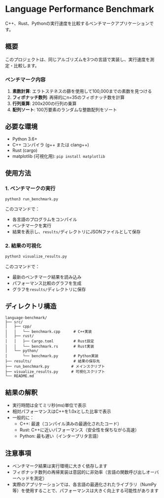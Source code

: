 # Language Performance Benchmark

C++、Rust、Pythonの実行速度を比較するベンチマークアプリケーションです。

## 概要

このプロジェクトは、同じアルゴリズムを3つの言語で実装し、実行速度を測定・比較します。

### ベンチマーク内容

1. **素数計算**: エラトステネスの篩を使用して100,000までの素数を見つける
2. **フィボナッチ数列**: 再帰的にn=35のフィボナッチ数を計算
3. **行列乗算**: 200x200の行列の乗算
4. **配列ソート**: 100万要素のランダムな整数配列をソート

## 必要な環境

- Python 3.6+
- C++ コンパイラ (g++ または clang++)
- Rust (cargo)
- matplotlib (可視化用): `pip install matplotlib`

## 使用方法

### 1. ベンチマークの実行

```bash
python3 run_benchmark.py
```

このコマンドで：
- 各言語のプログラムをコンパイル
- ベンチマークを実行
- 結果を表示し、`results/`ディレクトリにJSONファイルとして保存

### 2. 結果の可視化

```bash
python3 visualize_results.py
```

このコマンドで：
- 最新のベンチマーク結果を読み込み
- パフォーマンス比較のグラフを生成
- グラフを`results/`ディレクトリに保存

## ディレクトリ構造

```
language-benchmark/
├── src/
│   ├── cpp/
│   │   └── benchmark.cpp      # C++実装
│   ├── rust/
│   │   ├── Cargo.toml         # Rust設定
│   │   └── benchmark.rs       # Rust実装
│   └── python/
│       └── benchmark.py       # Python実装
├── results/                   # 結果の保存先
├── run_benchmark.py          # メインスクリプト
├── visualize_results.py      # 可視化スクリプト
└── README.md
```

## 結果の解釈

- 実行時間は全てミリ秒(ms)単位で表示
- 相対パフォーマンスはC++を1.0xとした比率で表示
- 一般的に：
  - C++: 最速（コンパイル済みの最適化されたコード）
  - Rust: C++に近いパフォーマンス（安全性を保ちながら高速）
  - Python: 最も遅い（インタープリタ言語）

## 注意事項

- ベンチマーク結果は実行環境に大きく依存します
- フィボナッチ数列の再帰実装は意図的に非効率（言語の関数呼び出しオーバーヘッドを測定）
- 実際のアプリケーションでは、各言語の最適化されたライブラリ（NumPy等）を使用することで、パフォーマンスは大きく向上する可能性があります